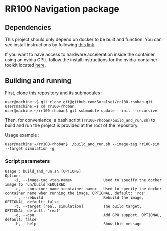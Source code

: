 # RR100 Navigation package
## Dependencies
This project should only depend on docker to be built and function. You can see install instructions by following [this link](https://docs.docker.com/engine/install/).

If you want to have access to hardware acceleration inside the container using an nvidia GPU, follow the install instructions for the nvidia-container-toolkit located [here](https://docs.nvidia.com/datacenter/cloud-native/container-toolkit/latest/install-guide.html).

## Building and running
First, clone this repository and its submodules :
```console
user@machine:~$ git clone git@github.com:Soralsei/rr100-rhoban.git
user@machine:~$ cd rr100-rhoban
user@machine:~/rr100-rhoban$ git submodule update --init --recursive
```

Then, for convenience, a bash script (`rr100-rhoban/build_and_run.sh`) to build and run the project is provided at the root of the repository.

Usage example  :
```console
user@machine:~/rr100-rhoban$ ./build_and_run.sh --image-tag rr100-sim --target simulation -g
```

### Script parameters
```
Usage : build_and_run.sh [OPTIONS]
Options :
    -i, --image-tag <tag-name>              Used to specify the docker image to run/build REQUIRED
    -c, --container-name <container-name>   Used to specify the docker container name when running the image, OPTIONAL, default: 'ros'
    -r, --rebuild                           Rebuild the image, OPTIONAL, default: false
    -t, --target [real, simulation]         The build target, OPTIONAL, default: 'real'
    -g, --gpu                               Add GPU support, OPTIONAL, default: false
    -h, --help                              Show this message
```